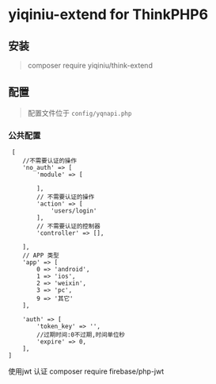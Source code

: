 # yiqiniu-extend for ThinkPHP6

## 安装

> composer require yiqiniu/think-extend

## 配置

> 配置文件位于 `config/yqnapi.php`

### 公共配置

```
 [
    //不需要认证的操作
    'no_auth' => [
        'module' => [

        ],
        // 不需要认证的操作
        'action' => [
            'users/login'
        ],
        // 不需要认证的控制器
        'controller' => [],

    ],
    // APP 类型
    'app' => [
        0 => 'android',
        1 => 'ios',
        2 => 'weixin',
        3 => 'pc',
        9 => '其它'
    ],

    'auth' => [
        'token_key' => '',
        //过期时间:0不过期,时间单位秒
        'expire' => 0,
    ],
]

```
使用jwt 认证
composer require firebase/php-jwt
```
